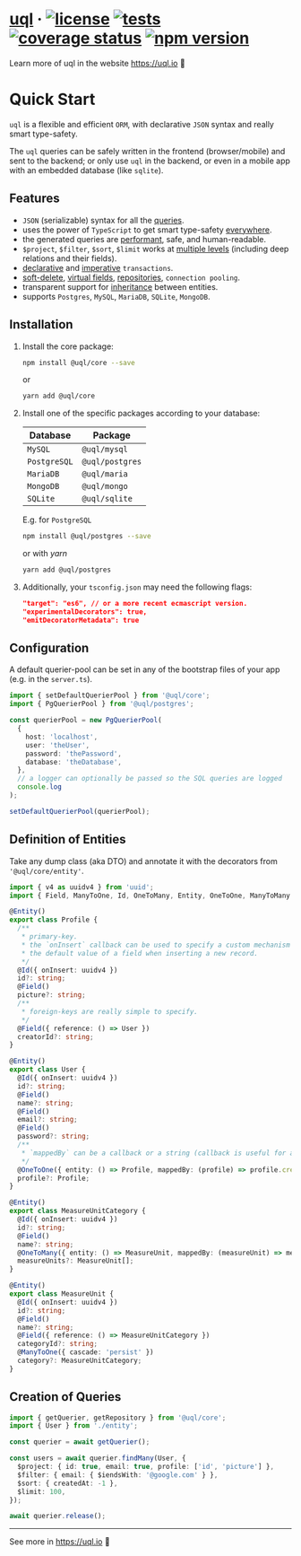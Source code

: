 # [uql](https://uql.io) &middot; [![license](https://img.shields.io/badge/license-MIT-blue.svg)](https://github.com/rogerpadilla/uql/blob/main/LICENSE) [![tests](https://github.com/rogerpadilla/uql/actions/workflows/tests.yml/badge.svg)](https://github.com/rogerpadilla/uql) [![coverage status](https://coveralls.io/repos/rogerpadilla/uql/badge.svg?branch=main)](https://coveralls.io/r/rogerpadilla/uql?branch=main) [![npm version](https://badge.fury.io/js/%40uql%2Fcore.svg)](https://badge.fury.io/js/%40uql%2Fcore)

Learn more of uql in the website https://uql.io :high_brightness:

# Quick Start

`uql` is a flexible and efficient `ORM`, with declarative `JSON` syntax and really smart type-safety.

The `uql` queries can be safely written in the frontend (browser/mobile) and sent to the backend; or only use `uql` in the backend, or even in a mobile app with an embedded database (like `sqlite`).

## <a name="features"></a> Features

- `JSON` (serializable) syntax for all the [queries](https://uql.io/docs/querying-logical-operators).
- uses the power of `TypeScript` to get smart type-safety [everywhere](https://uql.io/docs/api-repository).
- the generated queries are [performant](https://uql.io/docs/querying-retrieve-relations), safe, and human-readable.
- `$project`, `$filter`, `$sort`, `$limit` works at [multiple levels](https://uql.io/docs/querying-retrieve-relations) (including deep relations and their fields).
- [declarative](https://uql.io/docs/transactions-declarative) and [imperative](https://uql.io/docs/transactions-imperative) `transactions`.
- [soft-delete](https://uql.io/docs/entities-soft-delete), [virtual fields](https://uql.io/docs/entities-virtual-fields), [repositories](https://uql.io/docs/api-repository), `connection pooling`.
- transparent support for [inheritance](https://uql.io/docs/entities-advanced) between entities.
- supports `Postgres`, `MySQL`, `MariaDB`, `SQLite`, `MongoDB`.

## <a name="installation"></a> Installation

1. Install the core package:

   ```sh
   npm install @uql/core --save
   ```

   or

   ```sh
   yarn add @uql/core
   ```

2. Install one of the specific packages according to your database:

   | Database     | Package         |
   | ------------ | --------------- |
   | `MySQL`      | `@uql/mysql`    |
   | `PostgreSQL` | `@uql/postgres` |
   | `MariaDB`    | `@uql/maria`    |
   | `MongoDB`    | `@uql/mongo`    |
   | `SQLite`     | `@uql/sqlite`   |

   E.g. for `PostgreSQL`

   ```sh
   npm install @uql/postgres --save
   ```

   or with _yarn_

   ```sh
   yarn add @uql/postgres
   ```

3. Additionally, your `tsconfig.json` may need the following flags:

   ```json
   "target": "es6", // or a more recent ecmascript version.
   "experimentalDecorators": true,
   "emitDecoratorMetadata": true
   ```

## <a name="configuration"></a> Configuration

A default querier-pool can be set in any of the bootstrap files of your app (e.g. in the `server.ts`).

```ts
import { setDefaultQuerierPool } from '@uql/core';
import { PgQuerierPool } from '@uql/postgres';

const querierPool = new PgQuerierPool(
  {
    host: 'localhost',
    user: 'theUser',
    password: 'thePassword',
    database: 'theDatabase',
  },
  // a logger can optionally be passed so the SQL queries are logged
  console.log
);

setDefaultQuerierPool(querierPool);
```

## <a name="definition-of-entities"></a> Definition of Entities

Take any dump class (aka DTO) and annotate it with the decorators from `'@uql/core/entity'`.

```ts
import { v4 as uuidv4 } from 'uuid';
import { Field, ManyToOne, Id, OneToMany, Entity, OneToOne, ManyToMany } from '@uql/core/entity';

@Entity()
export class Profile {
  /**
   * primary-key.
   * the `onInsert` callback can be used to specify a custom mechanism for auto-generating
   * the default value of a field when inserting a new record.
   */
  @Id({ onInsert: uuidv4 })
  id?: string;
  @Field()
  picture?: string;
  /**
   * foreign-keys are really simple to specify.
   */
  @Field({ reference: () => User })
  creatorId?: string;
}

@Entity()
export class User {
  @Id({ onInsert: uuidv4 })
  id?: string;
  @Field()
  name?: string;
  @Field()
  email?: string;
  @Field()
  password?: string;
  /**
   * `mappedBy` can be a callback or a string (callback is useful for auto-refactoring).
   */
  @OneToOne({ entity: () => Profile, mappedBy: (profile) => profile.creatorId, cascade: true })
  profile?: Profile;
}

@Entity()
export class MeasureUnitCategory {
  @Id({ onInsert: uuidv4 })
  id?: string;
  @Field()
  name?: string;
  @OneToMany({ entity: () => MeasureUnit, mappedBy: (measureUnit) => measureUnit.category })
  measureUnits?: MeasureUnit[];
}

@Entity()
export class MeasureUnit {
  @Id({ onInsert: uuidv4 })
  id?: string;
  @Field()
  name?: string;
  @Field({ reference: () => MeasureUnitCategory })
  categoryId?: string;
  @ManyToOne({ cascade: 'persist' })
  category?: MeasureUnitCategory;
}
```

## <a name="creation-of-queries"></a> Creation of Queries

```ts
import { getQuerier, getRepository } from '@uql/core';
import { User } from './entity';

const querier = await getQuerier();

const users = await querier.findMany(User, {
  $project: { id: true, email: true, profile: ['id', 'picture'] },
  $filter: { email: { $iendsWith: '@google.com' } },
  $sort: { createdAt: -1 },
  $limit: 100,
});

await querier.release();
```

---

See more in https://uql.io :high_brightness:
